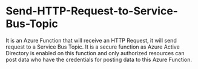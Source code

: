 # Send-HTTP-Request-to-Service-Bus-Topic
It is an Azure Function that will receive an HTTP Request, it will send request to a Service Bus Topic. It is a secure function as Azure Active Directory is enabled on this function and only authorized resources can post data who have the credentials for posting data to this Azure Function. 
